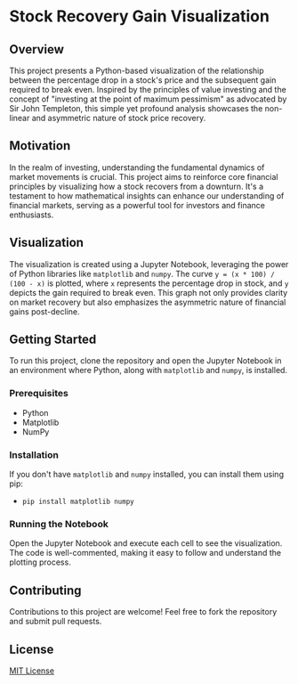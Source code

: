 # Stock Recovery Gain Visualization

## Overview
This project presents a Python-based visualization of the relationship between the percentage drop in a stock's price and the subsequent gain required to break even. Inspired by the principles of value investing and the concept of "investing at the point of maximum pessimism" as advocated by Sir John Templeton, this simple yet profound analysis showcases the non-linear and asymmetric nature of stock price recovery.

## Motivation
In the realm of investing, understanding the fundamental dynamics of market movements is crucial. This project aims to reinforce core financial principles by visualizing how a stock recovers from a downturn. It's a testament to how mathematical insights can enhance our understanding of financial markets, serving as a powerful tool for investors and finance enthusiasts.

## Visualization
The visualization is created using a Jupyter Notebook, leveraging the power of Python libraries like `matplotlib` and `numpy`. The curve `y = (x * 100) / (100 - x)` is plotted, where `x` represents the percentage drop in stock, and `y` depicts the gain required to break even. This graph not only provides clarity on market recovery but also emphasizes the asymmetric nature of financial gains post-decline.

## Getting Started
To run this project, clone the repository and open the Jupyter Notebook in an environment where Python, along with `matplotlib` and `numpy`, is installed.

### Prerequisites
- Python
- Matplotlib
- NumPy

### Installation
If you don't have `matplotlib` and `numpy` installed, you can install them using pip:
- `pip install matplotlib numpy`


### Running the Notebook
Open the Jupyter Notebook and execute each cell to see the visualization. The code is well-commented, making it easy to follow and understand the plotting process.

## Contributing
Contributions to this project are welcome! Feel free to fork the repository and submit pull requests.

## License
[MIT License](LICENSE)
